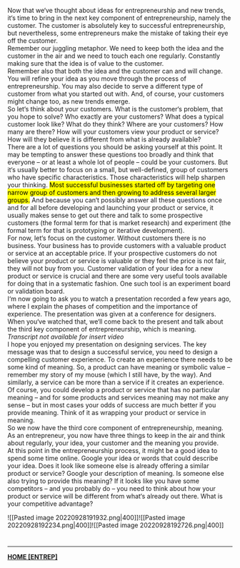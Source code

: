 Now that we‘ve thought about ideas for entrepreneurship and new trends, it‘s time to bring in the next key component of entrepreneurship, namely the customer. The customer is absolutely key to successful entrepreneurship, but nevertheless, some entrepreneurs make the mistake of taking their eye off the customer.  
Remember our juggling metaphor. We need to keep both the idea and the customer in the air and we need to touch each one regularly. Constantly making sure that the idea is of value to the customer.  
Remember also that both the idea and the customer can and will change. You will refine your idea as you move through the process of entrepreneurship. You may also decide to serve a different type of customer from what you started out with. And, of course, your customers might change too, as new trends emerge.  
So let‘s think about your customers. What is the customer‘s problem, that you hope to solve? Who exactly are your customers? What does a typical customer look like? What do they think? Where are your customers? How many are there? How will your customers view your product or service? How will they believe it is different from what is already available?  
There are a lot of questions you should be asking yourself at this point. It may be tempting to answer these questions too broadly and think that everyone – or at least a whole lot of people – could be your customers. But it‘s usually better to focus on a small, but well-defined, group of customers who have specific characteristics. Those characteristics will help sharpen your thinking. <mark class="hltr-lightblue">Most successful businesses started off by targeting one narrow group of customers and then growing to address several larger groups.</mark> And because you can‘t possibly answer all these questions once and for all before developing and launching your product or service, it usually makes sense to get out there and talk to some prospective customers (the formal term for that is market research) and experiment (the formal term for that is prototyping or iterative development).  
For now, let‘s focus on the customer. Without customers there is no business. Your business has to provide customers with a valuable product or service at an acceptable price. If your prospective customers do not believe your product or service is valuable or they feel the price is not fair, they will not buy from you. Customer validation of your idea for a new product or service is crucial and there are some very useful tools available for doing that in a systematic fashion. One such tool is an experiment board or validation board.  
I‘m now going to ask you to watch a presentation recorded a few years ago, where I explain the phases of competition and the importance of experience. The presentation was given at a conference for designers. When you‘ve watched that, we‘ll come back to the present and talk about the third key component of entrepreneurship, which is meaning.  
*Transcript not available for insert video*  
I hope you enjoyed my presentation on designing services. The key message was that to design a successful service, you need to design a compelling customer experience. To create an experience there needs to be some kind of meaning. So, a product can have meaning or symbolic value – remember my story of my mouse (which I still have, by the way). And similarly, a service can be more than a service if it creates an experience.  
Of course, you could develop a product or service that has no particular meaning – and for some products and services meaning may not make any sense – but in most cases your odds of success are much better if you provide meaning. Think of it as wrapping your product or service in meaning.  
So we now have the third core component of entrepreneurship, meaning. As an entrepreneur, you now have three things to keep in the air and think about regularly, your idea, your customer and the meaning you provide.  
At this point in the entrepreneurship process, it might be a good idea to spend some time online. Google your idea or words that could describe your idea. Does it look like someone else is already offering a similar product or service? Google your description of meaning. Is someone else also trying to provide this meaning? If it looks like you have some competitors – and you probably do – you need to think about how your product or service will be different from what‘s already out there. What is your competitive advantage?

![[Pasted image 20220928191932.png|400]]![[Pasted image 20220928192234.png|400]]![[Pasted image 20220928192726.png|400]]

# 
---
**[HOME [ENTREP]](ENTREP101.md)**